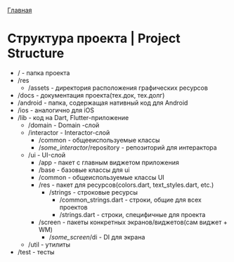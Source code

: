 [Главная](../main.md)

# Структура проекта | Project Structure

- / - папка проекта
- /res
    - /assets - директория расположения графических ресурсов
- /docs - документация проекта(тех.док, тех.долг)
- /android - папка, содержащая нативный код для Android
- /ios - аналогично для iOS
- /lib - код на Dart, Flutter-приложение
    - /domain - Domain -слой
    - /interactor - Interactor-слой
        - /common - общееиспользуемые классы
        - /*some_interactor*/repository - репозиторий для интерактора
    - /ui - UI-слой
        - /app - пакет с главным виджетом приложения
        - /base - базовые классы для ui
        - /common - общеиспользуемые классы UI
        - /res - пакет для ресурсов(colors.dart, text_styles.dart, etc.)
          - /strings - строковые ресурсы
            - /common_strings.dart - строки, общие для всех проектов
            - /strings.dart - строки, специфичные для проекта
        - /screen - пакеты конкретных экранов/виджетов(сам виджет + WM)
            - /*some_screen*/di - DI для экрана
    - /util - утилиты
- /test - тесты
